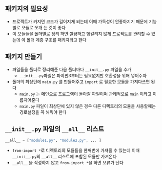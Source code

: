 ## 패키지의 필요성

- 프로젝트가 커지면 코드가 길어지게 되는데 이때 가독성이 안좋아지기 때문에 기능별로 모듈로 쪼개 는 것이 좋다
- 이 모듈들을 폴더별로 정리 하면 깔끔하고 헷갈리지 않게 프로젝트를 관리할 수 있는데 이 폴더 계층 구조를 패키지라고 한다

## 패키지 만들기

- 파일들을 폴더로 정리해준 다음 폴더마다 `__init__.py` 파일을 추가
	- `__init__.py`파일은 파이썬3부터는 필요없지만 호환성을 위해 넣어주자
- 폴더의 최상단에 `main.py` 를 만들어주고 `import` 로 필요한 모듈을 가져다쓰면 된다
	- `main.py` 는 메인으로 프로그램이 돌아갈 파일이며 관례적으로 `main` 이라고 이름지어준다
	- `main.py` 파일이 최상단에 있지 않은 경우 다른 디렉토리의 모듈을 사용할때는 경로설정을 꼭 해줘야 한다

## `__init__.py` 파일의 `__all__` 리스트

```python
__all__ = ["module1.py", "module2.py", ... ]
```

- `from-import *`로 디렉토리의 모듈들을 한꺼번에 가져올 수 있는데 이때 `__init__.py`의 `__all__` 리스트에 포함된 모듈만 가져온다
- `__all__` 을 작성하지 않고 `from-import *`을 하면 오류가 난다